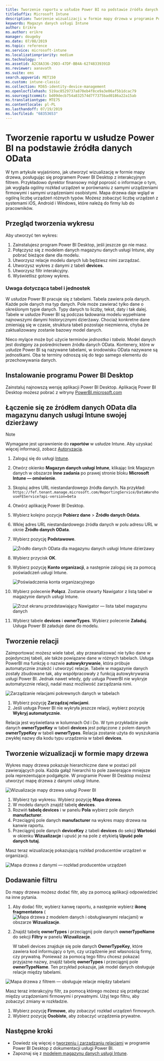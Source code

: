 ```yaml
---
title: Tworzenie raportu w usłudze Power BI na podstawie źródła danych OData
titleSuffix: Microsoft Intune
description: Tworzenie wizualizacji w formie mapy drzewa w programie Power BI Desktop za pomocą interakcyjnego filtru z interfejsu API magazynu danych usługi Intune.
keywords: Magazyn danych usługi Intune
author: Erikre
ms.author: erikre
manager: dougeby
ms.date: 07/08/2019
ms.topic: reference
ms.service: microsoft-intune
ms.localizationpriority: medium
ms.technology: ''
ms.assetid: A2C8A336-29D3-47DF-BB4A-62748339391D
ms.reviewer: aanavath
ms.suite: ems
search.appverid: MET150
ms.custom: intune-classic
ms.collection: M365-identity-device-management
ms.openlocfilehash: 519ac8529737a870eb4f8ce9a3e06af5b1dcac79
ms.sourcegitcommit: bd09decb754a832574d7f7375bad0186a22a15ab
ms.translationtype: MTE75
ms.contentlocale: pl-PL
ms.lasthandoff: 07/19/2019
ms.locfileid: "68353653"
---
```

# <a name="create-a-report-from-the-odata-feed-with-power-bi"></a>Tworzenie raportu w usłudze Power BI na podstawie źródła danych OData

W tym artykule wyjaśniono, jak utworzyć wizualizację w formie mapy drzewa, posługując się programem Power BI Desktop z interakcyjnym filtrem. Przykładowo dyrektor finansowy mógł poprosić o informacje o tym, jak wygląda ogólny rozkład urządzeń w porównaniu z samymi urządzeniami firmowymi i samymi urządzeniami osobistymi. Mapa drzewa daje wgląd w ogólną liczbę urządzeń różnych typów. Możesz zobaczyć liczbę urządzeń z systemami iOS, Android i Windows, które należą do firmy lub do pracowników.

## <a name="overview-of-creating-the-chart"></a>Przegląd tworzenia wykresu

Aby utworzyć ten wykres:
1. Zainstalujesz program Power BI Desktop, jeśli jeszcze go nie masz.
2. Połączysz się z modelem danych magazynu danych usługi Intune, aby pobrać bieżące dane dla modelu.
3. Utworzysz relacje modelu danych lub będziesz nimi zarządzać.
4. Utworzysz wykres z danymi z tabeli **devices**.
5. Utworzysz filtr interakcyjny.
6. Wyświetlisz gotowy wykres.

### <a name="a-note-about-tables-and-entities"></a>Uwaga dotycząca tabel i jednostek

W usłudze Power BI pracuje się z tabelami. Tabela zawiera pola danych. Każde pole danych ma typ danych. Pole może zawierać tylko dane o określonym typie danych. Typy danych to liczby, tekst, daty i tak dalej. Tabele w usłudze Power BI są podczas ładowania modelu wypełniane najnowszymi danymi historycznymi dzierżawy. Chociaż konkretne dane zmieniają się w czasie, struktura tabeli pozostaje niezmienna, chyba że zaktualizowany zostanie bazowy model danych.

Nieco mylące może być użycie terminów _jednostka_ i _tabela_. Model danych jest dostępny za pośrednictwem źródła danych OData. Kontenery, które w usłudze Power BI są nazywane tabelami, w środowisku OData nazywane są jednostkami. Oba te terminy odnoszą się do tego samego elementu do przechowywania danych.

## <a name="install-power-bi-desktop"></a>Instalowanie programu Power BI Desktop

Zainstaluj najnowszą wersję aplikacji Power BI Desktop. Aplikację Power BI Desktop możesz pobrać z witryny [PowerBI.microsoft.com](https://powerbi.microsoft.com/desktop)

## <a name="connect-to-the-odata-feed-for-the-intune-data-warehouse-for-your-tenant"></a>Łączenie się ze źródłem danych OData dla magazynu danych usługi Intune swojej dzierżawy

> [!Note]  
> Wymagane jest uprawnienie do **raportów** w usłudze Intune. Aby uzyskać więcej informacji, zobacz [Autoryzacja](reports-api-url.md).

1. Zaloguj się do usługi [Intune](https://go.microsoft.com/fwlink/?linkid=2090973).
3. Otwórz okienko **Magazyn danych usługi Intune**, klikając link Magazyn danych w obszarze **Inne zadania** po prawej stronie bloku **Microsoft Intune — omówienie**.
4. Skopiuj adres URL niestandardowego źródła danych. Na przykład: `https://fef.tenant.manage.microsoft.com/ReportingService/DataWarehouseFEService?api-version=beta`
1. Otwórz aplikację Power BI Desktop.
2. Wybierz kolejno pozycje **Pobierz dane** > **Źródło danych Odata**.
3. Wklej adres URL niestandardowego źródła danych w polu adresu URL w oknie **Źródło danych OData**.
4. Wybierz pozycję **Podstawowe**.

    ![Źródło danych OData dla magazynu danych usługi Intune dzierżawy](media/reports-create-01-odatafeed.png)

9. Wybierz przycisk **OK**.
10. Wybierz pozycję **Konto organizacji**, a następnie zaloguj się za pomocą poświadczeń usługi Intune.

    ![Poświadczenia konta organizacyjnego](media/reports-create-02-org-account.png)

11. Wybierz polecenie **Połącz**. Zostanie otwarty Nawigator z listą tabel w magazynie danych usługi Intune.

    ![Zrzut ekranu przedstawiający Nawigator — lista tabel magazynu danych](media/reports-create-02-loadentities.png)

12. Wybierz tabele **devices** i **ownerTypes**.  Wybierz polecenie **Załaduj**. Usługa Power BI załaduje dane do modelu.

## <a name="create-a-relationship"></a>Tworzenie relacji

Zaimportować możesz wiele tabel, aby przeanalizować nie tylko dane w pojedynczej tabeli, ale także powiązane dane w różnych tabelach.  Usługa PowerBI ma funkcję o nazwie **autowykrywanie**, która próbuje automatycznie znaleźć i utworzyć relacje. Tabele w magazynie danych zostały zbudowane tak, aby współpracowały z funkcją autowykrywania usługi Power BI. Jednak nawet wtedy, gdy usługa PowerBI nie wykryje automatycznie relacji, nadal masz możliwość zarządzania nimi.

![Zarządzanie relacjami pokrewnych danych w tabelach](media/reports-create-03-managerelationships.png)

1. Wybierz pozycję **Zarządzaj relacjami**.
2. Jeśli usługa Power BI nie wykryła jeszcze relacji, wybierz pozycję **Wykryj automatycznie**.

Relacja jest wyświetlana w kolumnach Od i Do. W tym przykładzie pole danych **ownerTypeKey** w tabeli **devices** jest połączone z polem danych **ownerTypeKey** w tabeli **ownerTypes**. Relacja zostanie użyta do wyszukania zwykłej nazwy dla kodu typu urządzenia w tabeli **devices**.

## <a name="create-a-treemap-visualization"></a>Tworzenie wizualizacji w formie mapy drzewa

Wykres mapy drzewa pokazuje hierarchiczne dane w postaci pól zawierających pola. Każda gałąź hierarchii to pole zawierające mniejsze pola reprezentujące podgałęzie. W programie Power BI Desktop możesz utworzyć mapę drzewa z danymi usługi Intune.

![Wizualizacje mapy drzewa usługi Power BI](media/reports-create-03-treemap.png)

1. Wybierz typ wykresu. Wybierz pozycję **Mapa drzewa**.
2. W modelu danych znajdź tabelę **devices**.
3. Rozwiń **tabelę devices** i w panelu **Pola** wybierz pole danych **manufacturer**.
4. Przeciągnij pole danych **manufacturer** na wykres mapy drzewa na kanwie raportu.
5. Przeciągnij pole danych **deviceKey** z tabeli **devices** do sekcji **Wartości** w okienku **Wizualizacje** i upuść je na pole z etykietą **Upuść pole danych tutaj**.  

Masz teraz wizualizację pokazującą rozkład producentów urządzeń w organizacji.

![Mapa drzewa z danymi — rozkład producentów urządzeń](media/reports-create-06-treemapwdata.png)

## <a name="add-a-filter"></a>Dodawanie filtru

Do mapy drzewa możesz dodać filtr, aby za pomocą aplikacji odpowiedzieć na inne pytania.


1. Aby dodać filtr, wybierz kanwę raportu, a następnie wybierz **ikonę fragmentatora** (![Mapa drzewa z modelem danych i obsługiwanymi relacjami](media/reports-create-slicer.png)) w obszarze **Wizualizacje**.
2. Znajdź tabelę **ownerTypes** i przeciągnij pole danych **ownerTypeName** do sekcji **Filtry** w panelu **Wizualizacje**.  

   W tabeli devices znajduje się pole danych **OwnerTypeKey**, które zawiera kod informujący o tym, czy urządzenie jest własnością firmy, czy prywatną. Ponieważ za pomocą tego filtru chcesz pokazać przyjazne nazwy, znajdź tabelę **ownerTypes** i przeciągnij pole **ownerTypeName**. Ten przykład pokazuje, jak model danych obsługuje relacje między tabelami.

![Mapa drzewa z filtrem — obsługuje relacje między tabelami](media/reports-create-08_ownertype.png)

Masz teraz interakcyjny filtr, za pomocą którego możesz się przełączać między urządzeniami firmowymi i prywatnymi. Użyj tego filtru, aby zobaczyć zmiany w rozkładzie.

1. Wybierz pozycję **Firmowe**, aby zobaczyć rozkład urządzeń firmowych.
2. Wybierz pozycję **Osobiste**, aby zobaczyć urządzenia prywatne.

## <a name="next-steps"></a>Następne kroki

- Dowiedz się więcej o [tworzeniu i zarządzaniu relacjami](https://powerbi.microsoft.com/documentation/powerbi-desktop-create-and-manage-relationships/) w programie Power BI Desktop z dokumentacji usługi Power BI.
- Zapoznaj się z [modelem magazynu danych usługi Intune](https://docs.microsoft.com/intune/reports-ref-data-model).

